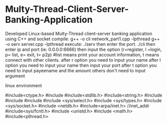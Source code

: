 # Multy-Thread-Client-Server-Banking-Application
Developed Linux-based Multy-Thread client-server banking application using C++ and socket
compile: g++ -o cli network_part1.cpp -lpthread 
         g++ -o serv server.cpp -lpthread 
execute: ./serv then enter the port.
         ./cli then enter ip and port (ie: 0.0.0.0:6666)
then input the option (r=register, l =login, p= list, e= exit, t= p2p) #list means print your account information, t means connect with other clients.
after r option you need to input your name
after l option you need to input your name then input your port
after t option you need to input payeename and the amount
others don't need to input argument

linux environment

#include<ctype.h>
#include<iostream>
#include<stdlib.h>
#include<string.h>
#include<string>
#include<utility>
#include<vector>
#include <sys/select.h>
#include <sys/types.h>
#include <sys/socket.h>
#include <netdb.h>
#include<arpa/inet.h> //inet_addr
#include<sys/fcntl.h>
#include <unistd.h>
#include <math.h>
#include<pthread.h>
